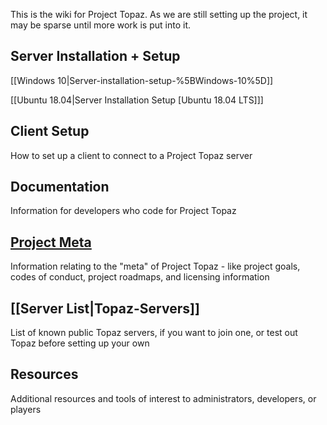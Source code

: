 This is the wiki for Project Topaz. As we are still setting up the project, it may be sparse until more work is put into it.

## Server Installation + Setup

[[Windows 10|Server-installation-setup-%5BWindows-10%5D]]

[[Ubuntu 18.04|Server Installation Setup [Ubuntu 18.04 LTS]]]

## Client Setup
How to set up a client to connect to a Project Topaz server
## Documentation
Information for developers who code for Project Topaz
## [Project Meta](https://github.com/project-topaz/topaz/wiki/Project-Meta)
Information relating to the "meta" of Project Topaz - like project goals, codes of conduct, project roadmaps, and licensing information
## [[Server List|Topaz-Servers]]
List of known public Topaz servers, if you want to join one, or test out Topaz before setting up your own
## Resources
Additional resources and tools of interest to administrators, developers, or players